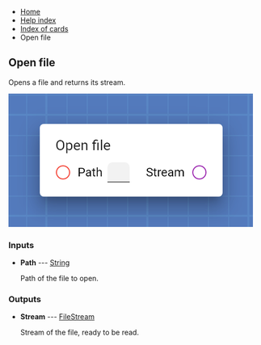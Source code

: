 <ul class="breadcrumb">
    <li><a href="">Home</a></li>
    <li><a href="help.html">Help index</a></li>
    <li><a href="cards/">Index of cards</a></li>
    <li>Open file</li>
</ul>

## Open file

Opens a file and returns its stream.

!["Open file" card](assets/img/cards/openFile.png)


### Inputs


* **Path** --- [String](types/String.html)

  Path of the file to open.





### Outputs


* **Stream** --- [FileStream](types/FileStream.html)

  Stream of the file, ready to be read.




